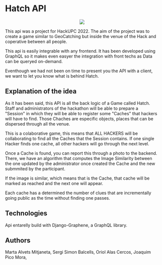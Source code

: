 # Hatch API

<p align="center">
<img src="https://pandorafms.com/blog/wp-content/uploads/2019/03/what-is-cache-memory-featured.jpg">
</p>

This api was a project for HackUPC 2022. The aim of the project was to create a game similar to GeoCatching but inside the venue of the Hack and coperative between all people.

This api is easily integrable with any frontend. It has been developed using GraphQL so it makes even easyer the integration with front techs as Data can be queryed on-demand.

Eventhough we had not been on time to present you the API with a client, we want to let you know what is behind Hatch.

## Explanation of the idea

As it has been said, this API is all the back logic of a Game called Hatch. Staff and administrators of the hackathon will be able to prepare a "Session" in which they will be able to register some "Caches" that hackers will have to find. Those Chaches are especific objects, places that can be dispersed through all the venue. 

This is a colaborative game, this means that ALL HACKERS will be collaborating to find all the Caches that the Session contains. If one single Hacker finds one cache, all other hackers will go through the next level. 

Once a Cache is found, you can report this through a photo to the backend. There, we have an algorithm that computes the Image Similarity between the one updated by the administrator once created the Cache and the new submmited by the participant.

If the image is similar, which means that is the Cache, that cache will be marked as reached and the next one will appear.

Each cache has a determined the number of clues that are incrementally going public as the time without finding one passes.

## Technologies

Api entarelly build with Django-Graphene, a GraphQL library.

## Authors

Marta Alvets Mitjaneta, Sergi Simon Balcells, Oriol Alas Cercos, Joaquim Pico Mora, 
